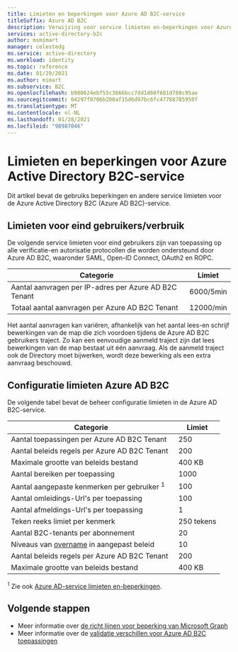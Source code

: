 ```yaml
---
title: Limieten en beperkingen voor Azure AD B2C-service
titleSuffix: Azure AD B2C
description: Verwijzing voor service limieten en-beperkingen voor Azure Active Directory B2C service.
services: active-directory-b2c
author: msmimart
manager: celestedg
ms.service: active-directory
ms.workload: identity
ms.topic: reference
ms.date: 01/29/2021
ms.author: mimart
ms.subservice: B2C
ms.openlocfilehash: b980624ebf55c3666bcc7dd1d60f681d788c95ae
ms.sourcegitcommit: 04297f0706b200af15d6d97bc6fc47788785950f
ms.translationtype: MT
ms.contentlocale: nl-NL
ms.lasthandoff: 01/28/2021
ms.locfileid: "98987046"
---
```

# <a name="azure-active-directory-b2c-service-limits-and-restrictions"></a>Limieten en beperkingen voor Azure Active Directory B2C-service

Dit artikel bevat de gebruiks beperkingen en andere service limieten voor de Azure Active Directory B2C (Azure AD B2C)-service.

## <a name="end-userconsumption-related-limits"></a>Limieten voor eind gebruikers/verbruik

De volgende service limieten voor eind gebruikers zijn van toepassing op alle verificatie-en autorisatie protocollen die worden ondersteund door Azure AD B2C, waaronder SAML, Open-ID Connect, OAuth2 en ROPC.

|Categorie |Limiet    |
|---------|---------|
|Aantal aanvragen per IP-adres per Azure AD B2C Tenant       |6000/5min          |
|Totaal aantal aanvragen per Azure AD B2C Tenant     |12000/min          |

Het aantal aanvragen kan variëren, afhankelijk van het aantal lees-en schrijf bewerkingen van de map die zich voordoen tijdens de Azure AD B2C gebruikers traject. Zo kan een eenvoudige aanmeld traject zijn dat lees bewerkingen van de map bestaat uit één aanvraag. Als de aanmeld traject ook de Directory moet bijwerken, wordt deze bewerking als een extra aanvraag beschouwd.

## <a name="azure-ad-b2c-configuration-limits"></a>Configuratie limieten Azure AD B2C

De volgende tabel bevat de beheer configuratie limieten in de Azure AD B2C-service.

|Categorie  |Limiet  |
|---------|---------|
|Aantal toepassingen per Azure AD B2C Tenant   |250           |
|Aantal beleids regels per Azure AD B2C Tenant       |200          |
|Maximale grootte van beleids bestand      |400 KB          |
|Aantal bereiken per toepassing        |1000          |
|Aantal aangepaste kenmerken per gebruiker <sup>1</sup>       |100         |
|Aantal omleidings-Url's per toepassing       |100         |
|Aantal afmeldings-Url's per toepassing        |1          |
|Teken reeks limiet per kenmerk      |250 tekens          |
|Aantal B2C-tenants per abonnement      |20         |
|Niveaus van [overname](custom-policy-overview.md#inheritance-model) in aangepast beleid     |10         |
|Aantal beleids regels per Azure AD B2C Tenant      |200         |
|Maximale grootte van beleids bestand      |400 KB         |

<sup>1</sup> Zie ook [Azure AD-service limieten en-beperkingen](../active-directory/enterprise-users/directory-service-limits-restrictions.md).

## <a name="next-steps"></a>Volgende stappen

- Meer informatie over [de richt lijnen voor beperking van Microsoft Graph](/graph/throttling.md) 
- Meer informatie over de [validatie verschillen voor Azure AD B2C toepassingen](../active-directory/develop/supported-accounts-validation.md)














